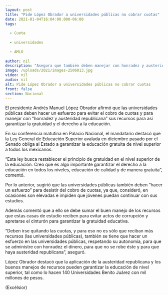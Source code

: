 ```yaml
---
layout: post
title: "Pide López Obrador a universidades públicas no cobrar cuotas"
date: 2021-01-04T16:04:00.000-06:00
tags:
  
  - Cuota
  
  - universidades
  
  - AMLO
  
author: nil
description: "Asegura que también deben manejar con honradez y austeridad republicana sus presupuestos; esto podría garantizar la gratuidad de la educación, aclara"
image: /uploads/2021/images-2506013.jpg
video: nil
audio: nil
alt: Pide López Obrador a universidades públicas no cobrar cuotas
front: false
section: Nacional
---
```


El presidente Andrés Manuel López Obrador afirmó que las universidades públicas deben hacer un esfuerzo para evitar el cobro de cuotas y para manejar con “honradez y austeridad republicana” sus recursos para así garantizar la gratuidad y el derecho a la educación.

En su conferencia matutina en Palacio Nacional, el mandatario destacó que la Ley General de Educación Superior avalada en diciembre pasado por el Senado obliga al Estado a garantizar la educación gratuita de nivel superior a todos los mexicanos.

“Esta ley busca restablecer el principio de gratuidad en el nivel superior de la educación. Creo que es algo importante garantizar el derecho a la educación en todos los niveles, educación de calidad y de manera gratuita”, comentó.

Por lo anterior, sugirió que las universidades públicas también deben “hacer un esfuerzo” para desistir del cobro de cuotas, ya que, consideró, en ocasiones son elevadas e impiden que jóvenes puedan continuar con sus estudios.

Además comentó que a ello se debe sumar el buen manejo de los recursos que estas casas de estudio reciben para evitar actos de corrupción y apretarse el cinturón para garantizar la gratuidad educativa.

“Deben irse quitando las cuotas, y para eso no es sólo que reciban más recursos (las universidades públicas), también se tiene que hacer un esfuerzo en las universidades públicas, respetando su autonomía, para que se administre con honradez el dinero, para que no se robe éste y para que haya austeridad republicana”, aseguró.

López Obrador destacó que la aplicación de la austeridad republicana y los buenos manejos de recursos pueden garantizar la educación de nivel superior, tal como lo hacen 140 Universidades Benito Juárez con mil millones de pesos.

(Excélsior)